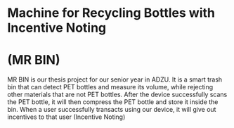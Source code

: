 # Machine for Recycling Bottles with Incentive Noting
#                    (MR BIN)

MR BIN is our thesis project for our senior year in ADZU. It is a smart trash bin that can detect PET bottles and measure its volume, while rejecting other materials that are not PET bottles. After the device successfully scans the PET bottle, it will then compress the PET bottle and store it inside the bin. When a user successfully transacts using our device, it will give out incentives to that user (Incentive Noting)

